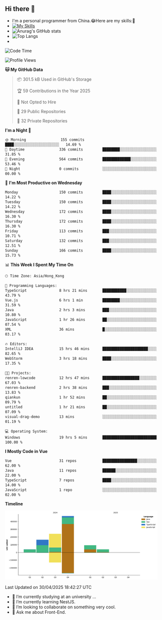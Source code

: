 ## Hi there 👋
- I'm a personal programmer from China.😂Here are my skills:🤔
- [![My Skills](https://skillicons.dev/icons?i=js,html,css,vue,typescript,java,golang)](https://skillicons.dev)
- ![Anurag's GitHub stats](https://github-readme-stats.vercel.app/api?username=FluffyChi-Xing&count_private=true&show_icons=true&theme=radical)
- ![Top Langs](https://github-readme-stats.vercel.app/api/top-langs/?username=FluffyChi-Xing)
- <!--START_SECTION:waka-->
![Code Time](http://img.shields.io/badge/Code%20Time-1%2C376%20hrs%2052%20mins-blue)

![Profile Views](http://img.shields.io/badge/Profile%20Views-0-blue)

**🐱 My GitHub Data** 

> 📦 301.5 kB Used in GitHub's Storage 
 > 
> 🏆 59 Contributions in the Year 2025
 > 
> 🚫 Not Opted to Hire
 > 
> 📜 29 Public Repositories 
 > 
> 🔑 32 Private Repositories 
 > 
**I'm a Night 🦉** 

```text
🌞 Morning                155 commits         ████░░░░░░░░░░░░░░░░░░░░░   14.69 % 
🌆 Daytime                336 commits         ████████░░░░░░░░░░░░░░░░░   31.85 % 
🌃 Evening                564 commits         █████████████░░░░░░░░░░░░   53.46 % 
🌙 Night                  0 commits           ░░░░░░░░░░░░░░░░░░░░░░░░░   00.00 % 
```
📅 **I'm Most Productive on Wednesday** 

```text
Monday                   150 commits         ████░░░░░░░░░░░░░░░░░░░░░   14.22 % 
Tuesday                  150 commits         ████░░░░░░░░░░░░░░░░░░░░░   14.22 % 
Wednesday                172 commits         ████░░░░░░░░░░░░░░░░░░░░░   16.30 % 
Thursday                 172 commits         ████░░░░░░░░░░░░░░░░░░░░░   16.30 % 
Friday                   113 commits         ███░░░░░░░░░░░░░░░░░░░░░░   10.71 % 
Saturday                 132 commits         ███░░░░░░░░░░░░░░░░░░░░░░   12.51 % 
Sunday                   166 commits         ████░░░░░░░░░░░░░░░░░░░░░   15.73 % 
```


📊 **This Week I Spent My Time On** 

```text
🕑︎ Time Zone: Asia/Hong_Kong

💬 Programming Languages: 
TypeScript               8 hrs 21 mins       ███████████░░░░░░░░░░░░░░   43.79 % 
Vue.js                   6 hrs 1 min         ████████░░░░░░░░░░░░░░░░░   31.59 % 
Java                     2 hrs 3 mins        ███░░░░░░░░░░░░░░░░░░░░░░   10.80 % 
JavaScript               1 hr 26 mins        ██░░░░░░░░░░░░░░░░░░░░░░░   07.54 % 
XML                      36 mins             █░░░░░░░░░░░░░░░░░░░░░░░░   03.17 % 

🔥 Editors: 
IntelliJ IDEA            15 hrs 46 mins      █████████████████████░░░░   82.65 % 
WebStorm                 3 hrs 18 mins       ████░░░░░░░░░░░░░░░░░░░░░   17.35 % 

🐱‍💻 Projects: 
renren-lowcode           12 hrs 47 mins      █████████████████░░░░░░░░   67.03 % 
renren-backend           2 hrs 38 mins       ███░░░░░░░░░░░░░░░░░░░░░░   13.83 % 
qiankun                  1 hr 52 mins        ██░░░░░░░░░░░░░░░░░░░░░░░   09.79 % 
untitled                 1 hr 21 mins        ██░░░░░░░░░░░░░░░░░░░░░░░   07.09 % 
visual-drag-demo         13 mins             ░░░░░░░░░░░░░░░░░░░░░░░░░   01.19 % 

💻 Operating System: 
Windows                  19 hrs 5 mins       █████████████████████████   100.00 % 
```

**I Mostly Code in Vue** 

```text
Vue                      31 repos            ████████████████░░░░░░░░░   62.00 % 
Java                     11 repos            ██████░░░░░░░░░░░░░░░░░░░   22.00 % 
TypeScript               7 repos             ████░░░░░░░░░░░░░░░░░░░░░   14.00 % 
JavaScript               1 repo              ░░░░░░░░░░░░░░░░░░░░░░░░░   02.00 % 
```



**Timeline**

![Lines of Code chart](https://raw.githubusercontent.com/FluffyChi-Xing/FluffyChi-Xing/main/assets/bar_graph.png)


 Last Updated on 30/04/2025 18:42:27 UTC
<!--END_SECTION:waka-->
- 🔭 I’m currently studying at an university ...
- 🌱 I’m currently learning NestJS.
- 👯 I’m looking to collaborate on something very cool.
- 💬 Ask me about Front-End.

